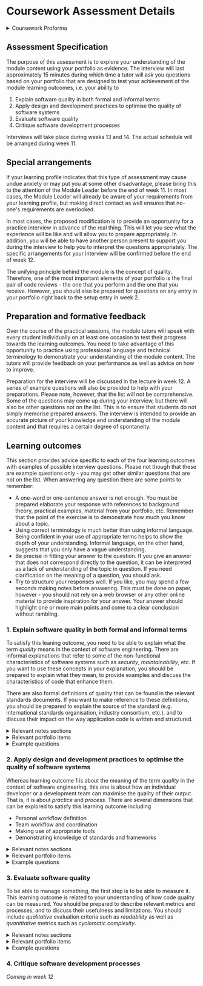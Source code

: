 # Coursework Assessment Details

<details>
<summary>Coursework Proforma</summary>

|                                                                                  |                                                               |
|----------------------------------------------------------------------------------|---------------------------------------------------------------|
| Module number                                                                    | SET09102                                                      |
| Module title                                                                     | Software Engineering                                          |
| Module leader                                                                    | Brian Davison                                                 |
| Tutor with responsibility for this Assessment. Student's first point of contact. | As above.                                                     |
| Assessment                                                                       | Interview                                                     |
| Weighting                                                                        | 40% of module assessment                                      |
| Size and/or time limits for assessment                                           | See description below.                                        |
| Deadline of submission                                                           |                                                               |
| Arrangements for submission                                                      | Interviews will be held face-to-face and recorded using Teams |
| Assessment Regulations                                                           | All assessments are subject to the University Regulations     |
| The requirements for the assessment                                              | See below.                                                    |
| Special instructions                                                             | N/A                                                           |
| Return of work and feedback                                                      | Via Moodle.                                                   |
| Assessment criteria                                                              | See below.                                                    |

</details>

## Assessment Specification

The purpose of this assessment is to explore your understanding of the module content
using your portfolio as evidence. The interview will last approximately 15 minutes
during which time a tutor will ask you questions based on your portfolio that are 
designed to test your achievement of the module learning outcomes, i.e. your ability
to

1. Explain software quality in both formal and informal terms
2. Apply design and development practices to optimise the quality of software systems
3. Evaluate software quality
4. Critique software development processes

Interviews will take place during weeks 13 and 14. The actual schedule will be
arranged during week 11.

## Special arrangements

If your learning profile indicates that this type of assessment may cause undue
anxiety or may put you at some other disadvantage, please bring this to the attention
of the Module Leader before the end of week 11. In most cases, the Module Leader will
already be aware of your requirements from your learning profile, but making direct
contact as well ensures that no-one's requirements are overlooked. 

In most cases, the proposed modification is to provide an opportunity for a practice
interview in advance of the real thing. This will let you see what the experience will
be like and will allow you to prepare appropriately. In addition, you will be able to 
have another person present to support you during the interview to help you to
interpret the questions appropriately. The specific arrangements for your interview
will be confirmed before the end of week 12.

The unifying principle behind the module is the concept of quality. Therefore, one
of the most important elements of your portfolio is the final pair of code reviews - 
the one that you perform and the one that you receive. However, you should also
be prepared for questions on any entry in your portfolio right back to the setup entry
in week 2.

## Preparation and formative feedback

Over the course of the practical sessions, the module tutors will speak with every 
student individually on at least one occasion to test their progress towards the 
learning outcomes. You need to take advantage of this opportunity to practice using
professional language and technical terminology to demonstrate your understanding
of the module content. The tutors will provide feedback on your performance as well
as advice on how to improve.

Preparation for the interview will be discussed in the lecture in week 12. A series
of example questions will also be provided to help with your preparations. Please
note, however, that the list will not be comprehensive. Some of the questions may 
come up during your interview, but there will also be other questions not on the list.
This is to ensure that students do not simply memorise prepared answers. The interview
is intended to provide an accurate picture of your knowledge and understanding of the 
module content and that requires a certain degree of spontaneity.

## Learning outcomes

This section provides advice specific to each of the four learning outcomes with examples of 
possible interview questions. Please not though that these are example questions only - you 
may get other similar questions that are not on the list. When answering any question there 
are some points to remember:

* A one-word or one-sentence answer is not enough. You must be prepared elaborate your
  response with references to background theory, practical examples, material from
  your portfolio, etc. Remember that the point of the exercise is to demonstrate how
  much you know about a topic.
* Using correct terminology is much better than using informal language. Being confident 
  in your use of appropriate terms helps to show the depth of your understanding. Informal
  language, on the other hand, suggests that you only have a vague understanding.
* Be precise in fitting your answer to the question. If you give an answer that does not
  correspond directly to the question, it can be interpreted as a lack of understanding
  of the topic in question. If you need clarification on the meaning of a question, you
  should ask.
* Try to structure your responses well. If you like, you may spend a few seconds making 
  notes before answering. This must be done on paper, however - you should not rely on a 
  web browser or any other online material to provide inspiration for your answer. Your
  answer should highlight one or more main points and come to a clear conclusion without
  rambling.

### 1. Explain software quality in both formal and informal terms

To satisfy this leaning outcome, you need to be able to explain what the term *quality*
means in the context of software engineering. There are informal explanations that refer
to some of the non-functional characteristics of software systems such as *security*,
*maintainability*, etc. If you want to use these concepts in your explanation, you should
be prepared to explain what they mean, to provide examples and discuss the characteristics
of code that enhance them.

There are also formal definitions of quality that can be found in the relevant standards
documents. If you want to make reference to these definitions, you should be prepared to
explain the source of the standard (e.g. international standards organisation, industry
consortium, etc.), and to discuss their impact on the way application code is written
and structured.

<details>
<summary>Relevant notes sections</summary>
<br/>

* [Quality: Code](../notes/Week04a_quality_code.md)
* [Quality: Processes](../notes/Week04b_quality_processes.md)
* [Lifecycle and development models](../notes/Week03a_lifecycle.md)
* [Software design](../notes/Week05a_design.md)
* [Documentation](../notes/Week05b_documentation.md) 
* [Team workflows](../notes/Week03b_workflow.md)
* [Test-driven development](../Week06a_test_driven_development.md)
* [Software testing](../notes/Week06b_testing.md) 
</details>

<details>
<summary>Relevant portfolio items</summary>
<br/>

* [Workflow](https://github.com/edinburgh-napier/SET09102_portfolio/blob/main/week03_workflow.md)
* [Code review](https://github.com/edinburgh-napier/SET09102_portfolio/blob/main/week04_code_review.md)
* [Documentation](https://github.com/edinburgh-napier/SET09102_portfolio/blob/main/week05_documentation.md)
* [Testing](https://github.com/edinburgh-napier/SET09102_portfolio/blob/main/week06_testing.md)
</details>

<details>
<summary>Example questions</summary>
<br/>

* How would you explain software quality to a junior member of your development team?
* How would you explain software quality to the project client?
* How would you explain software quality to a senior manager in your company?
* Choose a specific software engineering principle and explain how it enhances code quality
* Give an example of a code smell, its possible implications and how to eliminate it
* Looking at your final portfolio entry, in what ways have you attempted to maximise the
  quality of the code?
</details>

### 2. Apply design and development practices to optimise the quality of software systems

Whereas learning outcome 1 is about the meaning of the term *quality* in the context of 
software engineering, this one is about how an individual developer or a development team
can maximise the quality of their output. That is, it is about *practice* and *process*.
There are several dimensions that can be explored to satisfy this learning outcome including

* Personal workflow definition
* Team workflow and coordination
* Making use of appropriate tools
* Demonstrating knowledge of standards and frameworks

<details>
<summary>Relevant notes sections</summary>
<br/>

* [Quality: Processes](../notes/Week04b_quality_processes.md)
* [Lifecycle and development models](../notes/Week03a_lifecycle.md)
* [Software design](../notes/Week05a_design.md)
* [Documentation](../notes/Week05b_documentation.md) 
* [Team workflows](../notes/Week03b_workflow.md)
* [Test-driven development](../Week06a_test_driven_development.md)
* [Software testing](../notes/Week06b_testing.md) 
* [Know your tools](../notes/Week08a_tools.md)
* [Mocking and testing](../notes/Week08b_mocking.md)
</details>

<details>
<summary>Relevant portfolio items</summary>
<br/>

* [Workflow](https://github.com/edinburgh-napier/SET09102_portfolio/blob/main/week03_workflow.md)
* [Code review](https://github.com/edinburgh-napier/SET09102_portfolio/blob/main/week04_code_review.md)
* [Documentation](https://github.com/edinburgh-napier/SET09102_portfolio/blob/main/week05_documentation.md)
* [Testing](https://github.com/edinburgh-napier/SET09102_portfolio/blob/main/week06_testing.md)
* [Project work](../practicals/Week08-12_project_work.md)
</details>

<details>
<summary>Example questions</summary>
<br/>

* What personal routines do you use to ensure the quality of your work?
* What are the major elements of a team workflow that help to ensure the quality of the product?
* What features of IDEs can be used to maximise the quality of the software produced?
* What aspects of your own practice have improved the most over the course of the module?
* Looking at your final portfolio entry, in what ways have you attempted to maximise the
  quality of the code?
</details>

### 3. Evaluate software quality

To be able to manage something, the first step is to be able to measure it. This learning
outcome is related to your understanding of how code quality can be measured. You should be 
prepared to describe relevant metrics and processes, and to discuss their usefulness and
limitations. You should include *qualitative* evaluation criteria such as *readability*
as well as *quantitative* metrics such as *cyclomatic complexity*.

<details>
<summary>Relevant notes sections</summary>
<br/>

* [Quality: Code](../notes/Week04a_quality_code.md)
* [Quality: Processes](../notes/Week04b_quality_processes.md)
* [Quality evaluation](../notes/Week11c_evaluation.md)
* [Team workflows](../notes/Week03b_workflow.md)
* [Know your tools](../notes/Week08a_tools.md)
</details>

<details>
<summary>Relevant portfolio items</summary>
<br/>

* [Workflow](https://github.com/edinburgh-napier/SET09102_portfolio/blob/main/week03_workflow.md)
* [Code review](https://github.com/edinburgh-napier/SET09102_portfolio/blob/main/week04_code_review.md)
* [Project work](../practicals/Week08-12_project_work.md)
</details>

<details>
<summary>Example questions</summary>
<br/>

* Give an example of a quantitative code quality metric and explain its use
* Give an example of a qualitative code quality metric and explain its use
* Contrast the usefulness of two different code quality metrics
</details>

### 4. Critique software development processes

*Coming in week 12*
